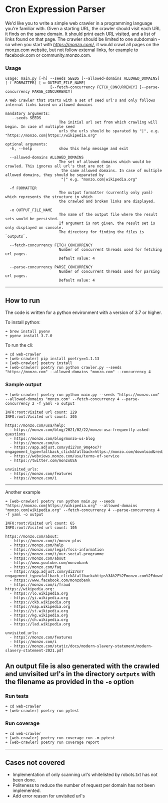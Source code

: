 # Cron Expression Parser

We'd like you to write a simple web crawler in a programming language you're familiar with. 
Given a starting URL, the crawler should visit each URL it finds on the same domain. It should print each URL visited, 
and a list of links found on that page. The crawler should be limited to one subdomain - so when you start with 
*https://monzo.com/*, it would crawl all pages on the monzo.com website, 
but not follow external links, for example to facebook.com or community.monzo.com.

### Usage
```shell
usage: main.py [-h] --seeds SEEDS [--allowed-domains ALLOWED_DOMAINS] [-f FORMATTER] [-o OUTPUT_FILE_NAME] 
                    [--fetch-concurrency FETCH_CONCURRENCY] [--parse-concurrency PARSE_CONCURRENCY]

A Web Crawler that starts with a set of seed url's and only follows internal links based on allowed domains

mandatory arguments:
   --seeds SEEDS
                        The initial url set from which crawling will begin. In case of multiple seed
                        urls the urls should be sparated by "|", e.g. "https://monzo.com|https://wikipedia.org"

optional arguments:
  -h, --help            show this help message and exit
                        
  --allowed-domains ALLOWED_DOMAINS
                        The set of allowed domains which would be crawled. This ignores all url's that are not in
                         the same allowed domains. In case of multiple allowed domains, they should be separated by
                         "|" e.g. "monzo.com|wikipedia.org"
                         
  -f FORMATTER
                        The output formatter (currently only yaml) which represents the structure in which 
                        the crawled and broken links are displayed.
                        
  -o OUTPUT_FILE_NAME 
                        The name of the output file where the result sets would be persisted.
                        If argument is not given, the result set is only displayed on console.                 
                        The directory for finding the files is `outputs`.
  
  --fetch-concurrency FETCH_CONCURRENCY
                        Number of concurrent threads used for fetching url pages. 
                        Default value: 4
                        
  --parse-concurrency PARSE_CONCURRENCY
                        Number of concurrent threads used for parsing url pages.
                        Default value: 4
```
---
## How to run
The code is written for a python environment with a version of 3.7 or higher.

To install python:
```shell
➜ brew install pyenv
➜ pyenv install 3.7.0
```

To run the cli:
```
➜ cd web-crawler
➜ [web-crawler] pip install poetry==1.1.13
➜ [web-crawler] poetry install
➜ [web-crawler] poetry run python crawler.py --seeds "https://monzo.com" --allowed-domains "monzo.com" --concurrency 4
```
### Sample output
```shell
➜ [web-crawler] poetry run python main.py --seeds "https://monzo.com" --allowed-domains "monzo.com" --fetch-concurrency 4 --parse-concurrency 2 -f yaml -o output

INFO:root:Visited url count: 229
INFO:root:Visited url count: 305

https://monzo.com/usa/help:
  - https://monzo.com/blog/2021/02/22/monzo-usa-frequently-asked-questions
  - https://monzo.com/blog/monzo-us-blog
  - https://monzo.com/us
  - https://app.adjust.com/ydi27sn_9mq4ox7?engagement_type=fallback_click&fallback=https://monzo.com/download&redirect_macos=https://monzo.com/download
  - https://webviews.monzo.com/usa/terms-of-service
  - https://twitter.com/monzoUSA

unvisited_urls:
  - https://monzo.com/features
  - https://monzo.com/i
```
-----
Another example
```shell
➜ [web-crawler] poetry run python main.py --seeds "https://monzo.com|https://wikipedia.org" --allowed-domains "monzo.com|wikipedia.org" --fetch-concurrency 4 --parse-concurrency 4 -f yaml -o output

INFO:root:Visited url count: 65
INFO:root:Visited url count: 105

https://monzo.com/about:
  - https://monzo.com/i/monzo-plus
  - https://monzo.com/help
  - https://monzo.com/legal/fscs-information
  - https://monzo.com/i/our-social-programme
  - https://monzo.com/about
  - https://www.youtube.com/monzobank
  - https://monzo.com/faq
  - https://app.adjust.com/ydi27sn?engagement_type=fallback_click&fallback=https%3A%2F%2Fmonzo.com%2Fdownload&redirect_macos=https%3A%2F%2Fmonzo.com%2Fdownload
  - https://www.facebook.com/monzobank
  - https://monzo.com/i/fraud
https://wikipedia.org:
  - https://lo.wikipedia.org
  - https://yi.wikipedia.org
  - https://ckb.wikipedia.org
  - https://nap.wikipedia.org
  - https://st.wikipedia.org
  - https://kg.wikipedia.org
  - https://ch.wikipedia.org
  - https://lad.wikipedia.org

unvisited_urls:
  - https://monzo.com/features
  - https://monzo.com/i
  - https://monzo.com/static/docs/modern-slavery-statement/modern-slavery-statement-2021.pdf
```

An output file is also generated with the crawled and unvisited url's in the directory `outputs` 
with the filename as provided in the `-o` option
---
### Run tests
```
➜ cd web-crawler
➜ [web-crawler] poetry run pytest
```

### Run coverage
```
➜ cd web-crawler
➜ [web-crawler] poetry run coverage run -m pytest
➜ [web-crawler] poetry run coverage report
```

---
## Cases not covered
- Implementation of only scanning url's whitelisted by robots.txt has not been done.
- Politeness to reduce the number of request per domain has not been implemented.
- Add error reason for unvisited url's
